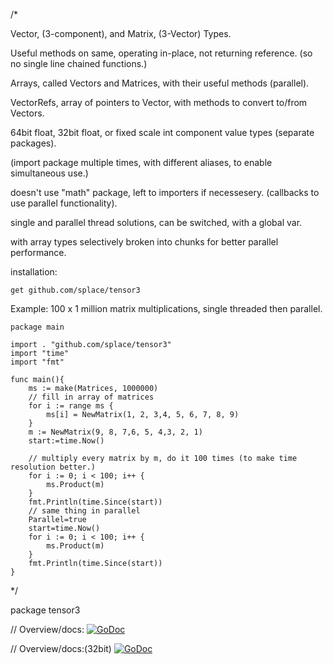 /*

Vector, (3-component), and Matrix, (3-Vector) Types.

Useful methods on same, operating in-place, not returning reference. (so no single line chained functions.)

Arrays, called Vectors and Matrices, with their useful methods (parallel).

VectorRefs, array of pointers to Vector, with methods to convert to/from Vectors.

64bit float, 32bit float, or fixed scale int component value types (separate packages).

(import package multiple times, with different aliases, to enable simultaneous use.)

doesn't use "math" package, left to importers if necessesery. (callbacks to use parallel functionality).

single and parallel thread solutions, can be switched, with a global var.

with array types selectively broken into chunks for better parallel performance.


installation:

	get github.com/splace/tensor3    


Example:  100 x 1 million matrix multiplications, single threaded then parallel.

	package main

	import . "github.com/splace/tensor3"
	import "time"
	import "fmt"

	func main(){
		ms := make(Matrices, 1000000)
		// fill in array of matrices
		for i := range ms {
			ms[i] = NewMatrix(1, 2, 3,4, 5, 6, 7, 8, 9)
		}
		m := NewMatrix(9, 8, 7,6, 5, 4,3, 2, 1)
		start:=time.Now()

		// multiply every matrix by m, do it 100 times (to make time resolution better.)
		for i := 0; i < 100; i++ {
			ms.Product(m)
		}
		fmt.Println(time.Since(start))
		// same thing in parallel
		Parallel=true
		start=time.Now()
		for i := 0; i < 100; i++ {
			ms.Product(m)
		}
		fmt.Println(time.Since(start))
	}


*/

package tensor3

// Overview/docs: [![GoDoc](https://godoc.org/github.com/splace/tensor3?status.svg)](https://godoc.org/github.com/splace/tensor3)

// Overview/docs:(32bit) [![GoDoc](https://godoc.org/github.com/splace/tensor3/32bit?status.svg)](https://godoc.org/github.com/splace/tensor3/32bit)
